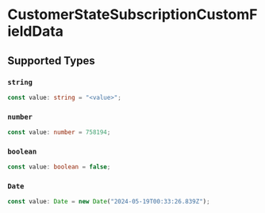 # CustomerStateSubscriptionCustomFieldData


## Supported Types

### `string`

```typescript
const value: string = "<value>";
```

### `number`

```typescript
const value: number = 758194;
```

### `boolean`

```typescript
const value: boolean = false;
```

### `Date`

```typescript
const value: Date = new Date("2024-05-19T00:33:26.839Z");
```


